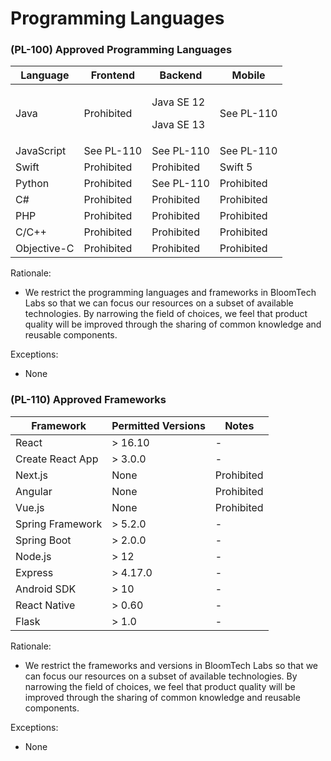# Programming Languages

### (PL-100) Approved Programming Languages

| Language    | Frontend   | Backend                            | Mobile     |
| ----------- | ---------- | ---------------------------------- | ---------- |
| Java        | Prohibited | <p>Java SE 12</p><p>Java SE 13</p> | See PL-110 |
| JavaScript  | See PL-110 | See PL-110                         | See PL-110 |
| Swift       | Prohibited | Prohibited                         | Swift 5    |
| Python      | Prohibited | See PL-110                         | Prohibited |
| C#          | Prohibited | Prohibited                         | Prohibited |
| PHP         | Prohibited | Prohibited                         | Prohibited |
| C/C++       | Prohibited | Prohibited                         | Prohibited |
| Objective-C | Prohibited | Prohibited                         | Prohibited |

Rationale:

* We restrict the programming languages and frameworks in BloomTech Labs so that we can focus our resources on a subset of available technologies. By narrowing the field of choices, we feel that product quality will be improved through the sharing of common knowledge and reusable components.

Exceptions:

* None

### (PL-110) Approved Frameworks

| Framework        | Permitted Versions | Notes      |
| ---------------- | ------------------ | ---------- |
| React            | > 16.10            | -          |
| Create React App | > 3.0.0            | -          |
| Next.js          | None               | Prohibited |
| Angular          | None               | Prohibited |
| Vue.js           | None               | Prohibited |
| Spring Framework | > 5.2.0            | -          |
| Spring Boot      | > 2.0.0            | -          |
| Node.js          | > 12               | -          |
| Express          | > 4.17.0           | -          |
| Android SDK      | > 10               | -          |
| React Native     | > 0.60             | -          |
| Flask            | > 1.0              | -          |

Rationale:

* We restrict the frameworks and versions in BloomTech Labs so that we can focus our resources on a subset of available technologies. By narrowing the field of choices, we feel that product quality will be improved through the sharing of common knowledge and reusable components.

Exceptions:

* None
